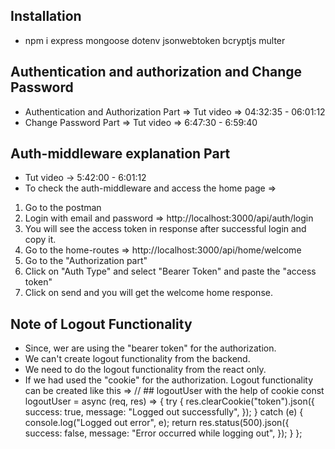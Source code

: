 ## Installation
- npm i express mongoose dotenv jsonwebtoken bcryptjs multer

## Authentication and authorization and Change Password
- Authentication and Authorization Part => Tut video => 04:32:35 - 06:01:12 
- Change Password Part => Tut video => 6:47:30 - 6:59:40


## Auth-middleware explanation Part
- Tut video -> 5:42:00 - 6:01:12
- To check the auth-middleware and access the home page => 
1. Go to the postman
2. Login with email and password => http://localhost:3000/api/auth/login
3. You will see the access token in response after successful login and copy it.
4. Go to the home-routes =>  http://localhost:3000/api/home/welcome
5. Go to the "Authorization part"
6. Click on "Auth Type" and select "Bearer Token" and paste the "access token"
7. Click on send and you will get the welcome home response.


## Note of Logout Functionality
- Since, wer are using the "bearer token" for the authorization.
- We can't create logout functionality from the backend.
- We need to do the logout functionality from the react only.
- If we had used the "cookie" for the authorization. Logout functionality can be created like this => 
// ## logoutUser with the help of cookie
const logoutUser = async (req, res) => {
  try {
    res.clearCookie("token").json({
      success: true,
      message: "Logged out successfully",
    });
  } catch (e) {
    console.log("Logged out error", e);
    return res.status(500).json({
      success: false,
      message: "Error occurred while logging out",
    });
  }
};
